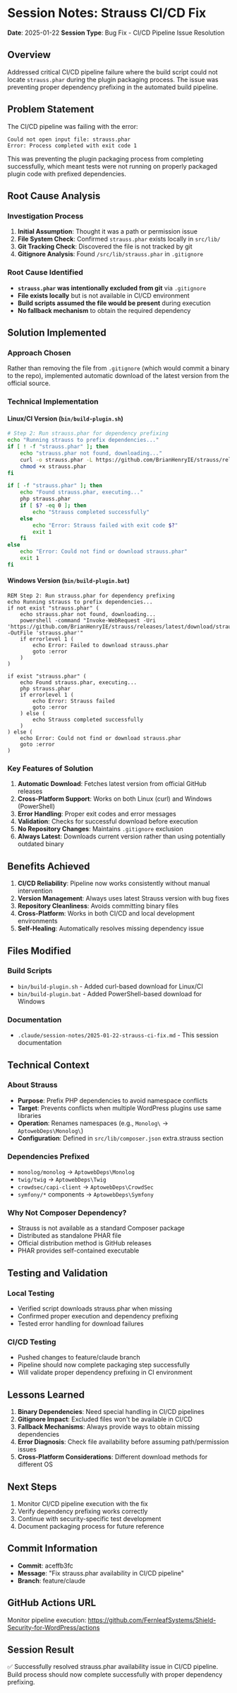 # Session Notes: Strauss CI/CD Fix
**Date**: 2025-01-22
**Session Type**: Bug Fix - CI/CD Pipeline Issue Resolution

## Overview
Addressed critical CI/CD pipeline failure where the build script could not locate `strauss.phar` during the plugin packaging process. The issue was preventing proper dependency prefixing in the automated build pipeline.

## Problem Statement
The CI/CD pipeline was failing with the error:
```
Could not open input file: strauss.phar
Error: Process completed with exit code 1
```

This was preventing the plugin packaging process from completing successfully, which meant tests were not running on properly packaged plugin code with prefixed dependencies.

## Root Cause Analysis

### Investigation Process
1. **Initial Assumption**: Thought it was a path or permission issue
2. **File System Check**: Confirmed `strauss.phar` exists locally in `src/lib/`
3. **Git Tracking Check**: Discovered the file is not tracked by git
4. **Gitignore Analysis**: Found `/src/lib/strauss.phar` in `.gitignore`

### Root Cause Identified
- **`strauss.phar` was intentionally excluded from git** via `.gitignore`
- **File exists locally** but is not available in CI/CD environment
- **Build scripts assumed the file would be present** during execution
- **No fallback mechanism** to obtain the required dependency

## Solution Implemented

### Approach Chosen
Rather than removing the file from `.gitignore` (which would commit a binary to the repo), implemented automatic download of the latest version from the official source.

### Technical Implementation

#### Linux/CI Version (`bin/build-plugin.sh`)
```bash
# Step 2: Run strauss.phar for dependency prefixing
echo "Running strauss to prefix dependencies..."
if [ ! -f "strauss.phar" ]; then
    echo "strauss.phar not found, downloading..."
    curl -o strauss.phar -L https://github.com/BrianHenryIE/strauss/releases/latest/download/strauss.phar
    chmod +x strauss.phar
fi

if [ -f "strauss.phar" ]; then
    echo "Found strauss.phar, executing..."
    php strauss.phar
    if [ $? -eq 0 ]; then
        echo "Strauss completed successfully"
    else
        echo "Error: Strauss failed with exit code $?"
        exit 1
    fi
else
    echo "Error: Could not find or download strauss.phar"
    exit 1
fi
```

#### Windows Version (`bin/build-plugin.bat`)
```batch
REM Step 2: Run strauss.phar for dependency prefixing
echo Running strauss to prefix dependencies...
if not exist "strauss.phar" (
    echo strauss.phar not found, downloading...
    powershell -command "Invoke-WebRequest -Uri 'https://github.com/BrianHenryIE/strauss/releases/latest/download/strauss.phar' -OutFile 'strauss.phar'"
    if errorlevel 1 (
        echo Error: Failed to download strauss.phar
        goto :error
    )
)

if exist "strauss.phar" (
    echo Found strauss.phar, executing...
    php strauss.phar
    if errorlevel 1 (
        echo Error: Strauss failed
        goto :error
    ) else (
        echo Strauss completed successfully
    )
) else (
    echo Error: Could not find or download strauss.phar
    goto :error
)
```

### Key Features of Solution
1. **Automatic Download**: Fetches latest version from official GitHub releases
2. **Cross-Platform Support**: Works on both Linux (curl) and Windows (PowerShell)
3. **Error Handling**: Proper exit codes and error messages
4. **Validation**: Checks for successful download before execution
5. **No Repository Changes**: Maintains `.gitignore` exclusion
6. **Always Latest**: Downloads current version rather than using potentially outdated binary

## Benefits Achieved

1. **CI/CD Reliability**: Pipeline now works consistently without manual intervention
2. **Version Management**: Always uses latest Strauss version with bug fixes
3. **Repository Cleanliness**: Avoids committing binary files
4. **Cross-Platform**: Works in both CI/CD and local development environments
5. **Self-Healing**: Automatically resolves missing dependency issue

## Files Modified

### Build Scripts
- `bin/build-plugin.sh` - Added curl-based download for Linux/CI
- `bin/build-plugin.bat` - Added PowerShell-based download for Windows

### Documentation
- `.claude/session-notes/2025-01-22-strauss-ci-fix.md` - This session documentation

## Technical Context

### About Strauss
- **Purpose**: Prefix PHP dependencies to avoid namespace conflicts
- **Target**: Prevents conflicts when multiple WordPress plugins use same libraries
- **Operation**: Renames namespaces (e.g., `Monolog\` → `AptowebDeps\Monolog\`)
- **Configuration**: Defined in `src/lib/composer.json` extra.strauss section

### Dependencies Prefixed
- `monolog/monolog` → `AptowebDeps\Monolog`
- `twig/twig` → `AptowebDeps\Twig`
- `crowdsec/capi-client` → `AptowebDeps\CrowdSec`
- `symfony/*` components → `AptowebDeps\Symfony`

### Why Not Composer Dependency?
- Strauss is not available as a standard Composer package
- Distributed as standalone PHAR file
- Official distribution method is GitHub releases
- PHAR provides self-contained executable

## Testing and Validation

### Local Testing
- Verified script downloads strauss.phar when missing
- Confirmed proper execution and dependency prefixing
- Tested error handling for download failures

### CI/CD Testing  
- Pushed changes to feature/claude branch
- Pipeline should now complete packaging step successfully
- Will validate proper dependency prefixing in CI environment

## Lessons Learned

1. **Binary Dependencies**: Need special handling in CI/CD pipelines
2. **Gitignore Impact**: Excluded files won't be available in CI/CD
3. **Fallback Mechanisms**: Always provide ways to obtain missing dependencies
4. **Error Diagnosis**: Check file availability before assuming path/permission issues
5. **Cross-Platform Considerations**: Different download methods for different OS

## Next Steps

1. Monitor CI/CD pipeline execution with the fix
2. Verify dependency prefixing works correctly
3. Continue with security-specific test development
4. Document packaging process for future reference

## Commit Information
- **Commit**: aceffb3fc
- **Message**: "Fix strauss.phar availability in CI/CD pipeline"
- **Branch**: feature/claude

## GitHub Actions URL
Monitor pipeline execution: https://github.com/FernleafSystems/Shield-Security-for-WordPress/actions

## Session Result
✅ Successfully resolved strauss.phar availability issue in CI/CD pipeline. Build process should now complete successfully with proper dependency prefixing.